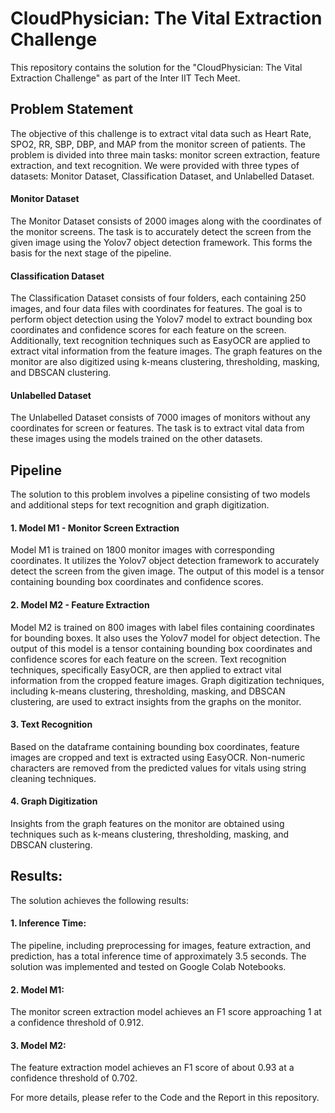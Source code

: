 # CloudPhysician: The Vital Extraction Challenge

This repository contains the solution for the "CloudPhysician: The Vital Extraction Challenge" as part of the Inter IIT Tech Meet.

## Problem Statement
The objective of this challenge is to extract vital data such as Heart Rate, SPO2, RR, SBP, DBP, and MAP from the monitor screen of patients. The problem is divided into three main tasks: monitor screen extraction, feature extraction, and text recognition. We were provided with three types of datasets: Monitor Dataset, Classification Dataset, and Unlabelled Dataset.

#### Monitor Dataset
The Monitor Dataset consists of 2000 images along with the coordinates of the monitor screens. The task is to accurately detect the screen from the given image using the Yolov7 object detection framework. This forms the basis for the next stage of the pipeline.

#### Classification Dataset
The Classification Dataset consists of four folders, each containing 250 images, and four data files with coordinates for features. The goal is to perform object detection using the Yolov7 model to extract bounding box coordinates and confidence scores for each feature on the screen. Additionally, text recognition techniques such as EasyOCR are applied to extract vital information from the feature images. The graph features on the monitor are also digitized using k-means clustering, thresholding, masking, and DBSCAN clustering.

#### Unlabelled Dataset
The Unlabelled Dataset consists of 7000 images of monitors without any coordinates for screen or features. The task is to extract vital data from these images using the models trained on the other datasets.

## Pipeline
The solution to this problem involves a pipeline consisting of two models and additional steps for text recognition and graph digitization.

#### 1. Model M1 - Monitor Screen Extraction
Model M1 is trained on 1800 monitor images with corresponding coordinates. It utilizes the Yolov7 object detection framework to accurately detect the screen from the given image. The output of this model is a tensor containing bounding box coordinates and confidence scores.

#### 2. Model M2 - Feature Extraction
Model M2 is trained on 800 images with label files containing coordinates for bounding boxes. It also uses the Yolov7 model for object detection. The output of this model is a tensor containing bounding box coordinates and confidence scores for each feature on the screen. Text recognition techniques, specifically EasyOCR, are then applied to extract vital information from the cropped feature images. Graph digitization techniques, including k-means clustering, thresholding, masking, and DBSCAN clustering, are used to extract insights from the graphs on the monitor.

#### 3. Text Recognition
Based on the dataframe containing bounding box coordinates, feature images are cropped and text is extracted using EasyOCR. Non-numeric characters are removed from the predicted values for vitals using string cleaning techniques.

#### 4. Graph Digitization
Insights from the graph features on the monitor are obtained using techniques such as k-means clustering, thresholding, masking, and DBSCAN clustering.

## Results:
The solution achieves the following results:

#### 1. Inference Time: 
The pipeline, including preprocessing for images, feature extraction, and prediction, has a total inference time of approximately 3.5 seconds. The solution was implemented and tested on Google Colab Notebooks.

#### 2. Model M1: 
The monitor screen extraction model achieves an F1 score approaching 1 at a confidence threshold of 0.912.

#### 3. Model M2: 
The feature extraction model achieves an F1 score of about 0.93 at a confidence threshold of 0.702.




For more details, please refer to the Code and the Report in this repository.

